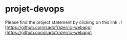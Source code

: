 # projet-devops
Please find the project statement by clicking on this link : ![https://github.com/sadofrazer/ic-webapp](https://github.com/sadofrazer/ic-webapp)
